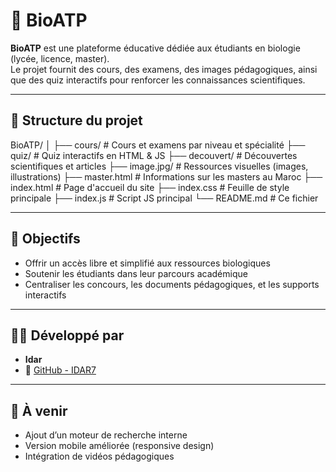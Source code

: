# 🌿 BioATP

**BioATP** est une plateforme éducative dédiée aux étudiants en biologie (lycée, licence, master).  
Le projet fournit des cours, des examens, des images pédagogiques, ainsi que des quiz interactifs pour renforcer les connaissances scientifiques.

---

## 📁 Structure du projet
BioATP/
│
├── cours/ # Cours et examens par niveau et spécialité
├── quiz/ # Quiz interactifs en HTML & JS
├── decouvert/ # Découvertes scientifiques et articles
├── image.jpg/ # Ressources visuelles (images, illustrations)
├── master.html # Informations sur les masters au Maroc
├── index.html # Page d'accueil du site
├── index.css # Feuille de style principale
├── index.js # Script JS principal
└── README.md # Ce fichier


---

## 🚀 Objectifs

- Offrir un accès libre et simplifié aux ressources biologiques
- Soutenir les étudiants dans leur parcours académique
- Centraliser les concours, les documents pédagogiques, et les supports interactifs

---

## 👨‍🔬 Développé par

- **Idar**
- 🔗 [GitHub - IDAR7](https://github.com/IDAR7)

---

## 📌 À venir

- Ajout d’un moteur de recherche interne
- Version mobile améliorée (responsive design)
- Intégration de vidéos pédagogiques
